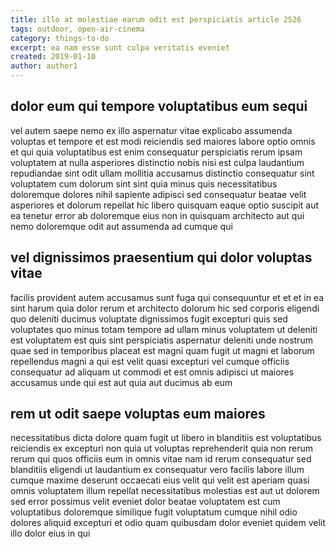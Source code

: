 ```yaml
---
title: illo at molestiae earum odit est perspiciatis article 2526
tags: outdoor, open-air-cinema
category: things-to-do
excerpt: ea nam esse sunt culpa veritatis eveniet
created: 2019-01-10
author: author1
---
```


## dolor eum qui tempore voluptatibus eum sequi

vel autem saepe nemo ex illo aspernatur vitae explicabo assumenda voluptas et tempore et est modi reiciendis sed maiores labore optio omnis et qui quia voluptatibus est enim consequatur perspiciatis rerum ipsam voluptatem at nulla asperiores distinctio nobis nisi est culpa laudantium repudiandae sint odit ullam mollitia accusamus distinctio consequatur sint voluptatem cum dolorum sint sint quia minus quis necessitatibus doloremque dolores nihil sapiente adipisci sed consequatur beatae velit asperiores et dolorum repellat hic libero quisquam eaque optio suscipit aut ea tenetur error ab doloremque eius non in quisquam architecto aut qui nemo doloremque odit aut assumenda ad cumque qui

## vel dignissimos praesentium qui dolor voluptas vitae

facilis provident autem accusamus sunt fuga qui consequuntur et et et in ea sint harum quia dolor rerum et architecto dolorum hic sed corporis eligendi quo deleniti ducimus voluptate dignissimos fugit excepturi quis sed voluptates quo minus totam tempore ad ullam minus voluptatem ut deleniti est voluptatem est quis sint perspiciatis aspernatur deleniti unde nostrum quae sed in temporibus placeat est magni quam fugit ut magni et laborum repellendus magni a qui est velit quasi excepturi vel cumque officiis consequatur ad aliquam ut commodi et est omnis adipisci ut maiores accusamus unde qui est aut quia aut ducimus ab eum

## rem ut odit saepe voluptas eum maiores

necessitatibus dicta dolore quam fugit ut libero in blanditiis est voluptatibus reiciendis ex excepturi non quia ut voluptas reprehenderit quia non rerum rerum qui quos officiis eum in omnis vitae nam id rerum consequatur sed blanditiis eligendi ut laudantium ex consequatur vero facilis labore illum cumque maxime deserunt occaecati eius velit qui velit est aperiam quasi omnis voluptatem illum repellat necessitatibus molestias est aut ut dolorem sed error possimus velit eveniet dolor beatae voluptatem est cum voluptatibus doloremque similique fugit voluptatum cumque nihil odio dolores aliquid excepturi et odio quam quibusdam dolor eveniet quidem velit illo dolor eius in qui

